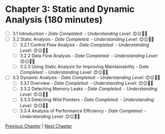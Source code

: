 # Chapter 3: Static and Dynamic Analysis (180 minutes)

- [ ] 3.1 Introduction - _Date Completed:_ - _Understanding Level:_ 😊😐🤢🤮
- [ ] 3.2 Static Analysis - _Date Completed:_ - _Understanding Level:_ 😊😐🤢🤮
    - [ ] 3.2.1 Control Flow Analysis - _Date Completed:_ - _Understanding Level:_ 😊😐🤢🤮
    - [ ] 3.2.2 Data Flow Analysis - _Date Completed:_ - _Understanding Level:_ 😊😐🤢🤮
    - [ ] 3.2.3 Using Static Analysis for Improving Maintainability - _Date Completed:_ - _Understanding Level:_ 😊😐🤢🤮
- [ ] 3.3 Dynamic Analysis - _Date Completed:_ - _Understanding Level:_ 😊😐🤢🤮
    - [ ] 3.3.1 Overview - _Date Completed:_ - _Understanding Level:_ 😊😐🤢🤮
    - [ ] 3.3.2 Detecting Memory Leaks - _Date Completed:_ - _Understanding Level:_ 😊😐🤢🤮
    - [ ] 3.3.3 Detecting Wild Pointers - _Date Completed:_ - _Understanding Level:_ 😊😐🤢🤮
    - [ ] 3.3.4 Analysis of Performance Efficiency - _Date Completed:_ - _Understanding Level:_ 😊😐🤢🤮

[Previous Chapter](2-white-box-test-techniques.md) | [Next Chapter](4-quality-characteristics-for-technical-testing.md)

